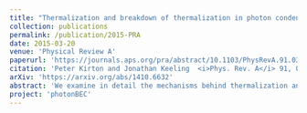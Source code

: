 ```yaml
---
title: "Thermalization and breakdown of thermalization in photon condensates"
collection: publications
permalink: /publication/2015-PRA
date: 2015-03-20
venue: 'Physical Review A'
paperurl: 'https://journals.aps.org/pra/abstract/10.1103/PhysRevA.91.033826'
citation: 'Peter Kirton and Jonathan Keeling  <i>Phys. Rev. A</i> 91, 033826 (2015)'
arXiv: 'https://arxiv.org/abs/1410.6632'
abstract: 'We examine in detail the mechanisms behind thermalization and Bose-Einstein condensation (BEC) of a gas of photons in a dye-filled microcavity. We derive a microscopic quantum model, based on that of a standard laser, and show how this model can reproduce the behavior of recent experiments. Using the rate-equation approximation of this model, we show how a thermal distribution of photons arises. We go on to describe how the nonequilibrium effects in our model can cause thermalization to break down as one moves away from the experimental parameter values. In particular, we examine the effects of changing cavity length, and of altering the vibrational spectrum of the dye molecules. We are able to identify two measures which quantify whether the system is in thermal equilibrium. Using these, we plot “phase diagrams” distinguishing BEC and standard lasing regimes. Going beyond the rate-equation approximation, our quantum model allows us to investigate both the second-order coherence g(2) and the linewidth of the emission from the cavity. We show how the linewidth collapses as the system transitions to a Bose condensed state, and compare the results to the Schawlow-Townes linewidth.'
project: 'photonBEC'
---
```



